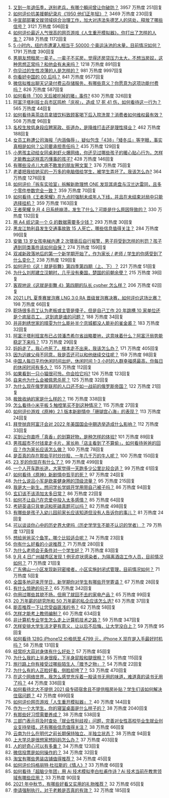 1. [又到一年退伍季，送别老兵，有哪个瞬间曾让你破防？](https://www.zhihu.com/question/484029261) 3957 万热度 251回复
1. [如何评价抗美援朝纪录片《1950 他们正年轻》？](https://www.zhihu.com/question/475260500) 3469 万热度 230回复
1. [中宣部部署文娱领域综合治理工作，加大对违法失德艺人的惩处，释放了哪些信号？](https://www.zhihu.com/question/484282299) 3121 万热度 596回复
1. [如何评价最近人气很高的网页游戏《人生重开模拟器》，你打出了怎样的人生？](https://www.zhihu.com/question/484487140) 2788 万热度 1172回复
1. [5 小时内，纽约市遭灌入相当于 50000 个奥运泳池的水量，目前情况如何？](https://www.zhihu.com/question/484388628) 1791 万热度 390回复
1. [男朋友想租房一辈子，一辈子不买房，觉得还房贷压力太大，不想当房奴，这种思想正常吗？和他会有未来吗？](https://www.zhihu.com/question/479887699) 1218 万热度 891回复
1. [你见过的生性凉薄的人是怎样的？](https://www.zhihu.com/question/29174460) 981 万热度 9997回复
1. [你看好中国的 00 后吗？](https://www.zhihu.com/question/339837587) 841 万热度 9577回复
1. [微信拟推出聊天记录付费云存储服务，有哪些意义？你愿意为这项功能付费吗？](https://www.zhihu.com/question/484674591) 826 万热度 587回复
1. [如何看待「100 天后被吃掉的猪」事件?](https://www.zhihu.com/question/484143952) 630 万热度 326回复
1. [阿富汗塔利班士兵市区鸣枪「庆祝」，造成 17 死 41 伤，如何看待这一行为？](https://www.zhihu.com/question/484733609) 565 万热度 44回复
1. [如何看待喜茶店员拿错饮料致顾客喝下后入院洗胃？消费者如何维权最有效？](https://www.zhihu.com/question/484523708) 508 万热度 96回复
1. [名校生放低身段应聘家政、街道办，是降维打击还是理性择业？](https://www.zhihu.com/question/484622217) 462 万热度 188回复
1. [女员工称遭公司海报「内涵侮辱」，疑似包含「438」「矮冬瓜」等字眼，事实真相是如何？公司要承担责任吗？](https://www.zhihu.com/question/484406846) 435 万热度 129回复
1. [小男孩主动给女同桌剥虾火爆网络，你还见过哪些孩子的暖心贴心行为，怎样才能教出这样乖巧懂事的孩子?](https://www.zhihu.com/question/484435500) 428 万热度 146回复
1. [有哪些没点儿大病不敢发的朋友圈文案？](https://www.zhihu.com/question/483629892) 376 万热度 75回复
1. [老婆把我给她买的一万多的电脑借给学生，被学生弄坏了。我该怎么办?](https://www.zhihu.com/question/420145060) 364 万热度 1276回复
1. [如何评价「拆车实验室」拆解新款理想 ONE 发现其底盘与汉兰达雷同，且多个零件参数完全一致？](https://www.zhihu.com/question/484441010) 359 万热度 70回复
1. [如何看待《王者荣耀》在九点时强制未成年人下线，并且在未结束对局中只能选择挂机？](https://www.zhihu.com/question/484532812) 359 万热度 1163回复
1. [王者荣耀 9 月 4 日系统崩溃，发生了什么？可能是什么原因导致的？](https://www.zhihu.com/question/484746148) 330 万热度 132回复
1. [用 A4 纸记录一个 G 的数据需要多少钱？](https://www.zhihu.com/question/483838337) 293 万热度 30回复
1. [黑龙江勃利县发生交通事故致 15 人死亡，哪些信息值得关注？](https://www.zhihu.com/question/484628079) 284 万热度 99回复
1. [安徽 13 岁女孩电梯内遭 2 次猥亵后自行报警，男子将受到怎样的判罚？孩子遇到同类事件该如何自保？](https://www.zhihu.com/question/484237973) 274 万热度 159回复
1. [双减新政落地后的第一个新学期开始了，作为家长 / 老师 / 学生的你感受到了什么变化？](https://www.zhihu.com/question/483979961) 238 万热度 129回复
1. [如何评价《这！就是街舞》第四季第四期（上、下）？](https://www.zhihu.com/question/484617833) 221 万热度 51回复
1. [为什么刘邦建立汉朝时，几乎没有秦国，楚国的前朝余孽？](https://www.zhihu.com/question/484319378) 215 万热度 39回复
1. [客观地说《这就是街舞 4》第四期的队长 cypher 怎么样？](https://www.zhihu.com/question/484764930) 206 万热度 62回复
1. [2021 LPL 夏季赛冒泡赛 LNG 3:0 RA 晋级冒泡赛决赛，如何评价这场比赛？](https://www.zhihu.com/question/484706324) 198 万热度 66回复
1. [职场很多员工认为老板或主管是傻子，但是自己工作 20 年跳槽 10 家单位还是个底层员工， 这到底是谁的问题？](https://www.zhihu.com/question/483642412) 188 万热度 34回复
1. [并非刺绣世家的晴雯为什么能补半个京城都没人能补的雀金裘？](https://www.zhihu.com/question/484362516) 183 万热度 32回复
1. [阿富汗塔利班宣布已占领潘杰希尔省战略要地，这意味着什么？阿富汗局势能稳定下来吗？](https://www.zhihu.com/question/484706488) 173 万热度 29回复
1. [妈妈走了，我心也死了。根本走不出来，我该怎么办？](https://www.zhihu.com/question/483272707) 171 万热度 405回复
1. [因为远嫁父母不同意，我是否还可以和他继续交往呢？](https://www.zhihu.com/question/484570451) 159 万热度 98回复
1. [中国人每日平均休闲时间出炉，休闲时间 1-3 小时的人群幸福感最高，你每日的休闲时间有多久？](https://www.zhihu.com/question/484407964) 155 万热度 112回复
1. [如果看到一只小猫很可怜，你会捡它吗?](https://www.zhihu.com/question/475608579) 126 万热度 123回复
1. [自来也为什么会被佩恩杀死？](https://www.zhihu.com/question/484339253) 125 万热度 32回复
1. [为什么现在俄罗斯联邦的人口还不如一战前的俄罗斯帝国？](https://www.zhihu.com/question/481673816) 122 万热度 21回复
1. [极致收纳的家是什么样的？](https://www.zhihu.com/question/331434969) 116 万热度 338回复
1. [怎么看待小米平板 5 触控笔买不到这种情况？](https://www.zhihu.com/question/479998110) 115 万热度 27回复
1. [如何评价游戏《原神》2.1 版本新剧情中「珊瑚宫心海」的表现？](https://www.zhihu.com/question/484116793) 113 万热度 24回复
1. [拜登抛弃阿富汗会对 2022 年美国国会中期选举造成什么影响？](https://www.zhihu.com/question/480171862) 112 万热度 33回复
1. [买到让你直呼「真香」的划算好物，是种怎样的体验?](https://www.zhihu.com/question/484198672) 101 万热度 89回复
1. [男孩超市不付钱拿走卡片，家长称「店主看到了不算偷」，如何看待爸爸的回应？作为家长应该怎么做？](https://www.zhihu.com/question/483774973) 100 万热度 78回复
1. [是否真的存在那些平时炒炒股、一年几千万的牛人呢？](https://www.zhihu.com/question/26104489) 100 万热度 150回复
1. [23 岁的你现在有什么了？](https://www.zhihu.com/question/466947617) 99 万热度 499回复
1. [一个人开车跑长途，大家觉得一天跑多少公里比较合适？](https://www.zhihu.com/question/454734760) 99 万热度 61回复
1. [如何看待《原神》新剧情中哲平的死？](https://www.zhihu.com/question/484342788) 97 万热度 24回复
1. [为什么说吕小军是欧美健身圈的顶级流量？](https://www.zhihu.com/question/476674229) 95 万热度 215回复
1. [我是大一新生，想问学长学姐开学用带自己被子吗？](https://www.zhihu.com/question/479714454) 86 万热度 94回复
1. [玄幻该不该添加太多日常？](https://www.zhihu.com/question/484405346) 86 万热度 22回复
1. [如何不让自己在恋爱中投入太多感情？](https://www.zhihu.com/question/28449115) 85 万热度 64回复
1. [考研英语只背单词和死磕真题可以吗？](https://www.zhihu.com/question/271290200) 82 万热度 498回复
1. [有哪些是孩子入幼儿园前家长应该知道但没有人告诉你的事儿？](https://www.zhihu.com/question/458352109) 81 万热度 24回复
1. [可以谈谈你心中的历史界大佬吗（历史学学生不能不认识的学者）？](https://www.zhihu.com/question/384961523) 79 万热度 137回复
1. [想给爸爸买个鱼竿，哪个比较适合呢？](https://www.zhihu.com/question/480515224) 74 万热度 23回复
1. [你有什么好看的小说推荐？](https://www.zhihu.com/question/390033283) 71 万热度 280回复
1. [为什么老师会无条件对一个学生好？](https://www.zhihu.com/question/475096101) 71 万热度 83回复
1. [9 月 4 日广州越秀区发现 1 例无症状感染者，为隔离酒店工作人员，目前情况如何？](https://www.zhihu.com/question/484760721) 71 万热度 21回复
1. [广东佛山一小区发现新冠密接者，小区实施封闭式管理，目前情况如何？](https://www.zhihu.com/question/484809322) 71 万热度 5回复
1. [全国多地迎来开学日，新学期你对学生有哪些开学寄语？](https://www.zhihu.com/question/483927101) 67 万热度 28回复
1. [有什么惊艳的句子？](https://www.zhihu.com/question/432528611) 65 万热度 342回复
1. [你用过哪些其貌不扬，但用了就回不去的家电产品？](https://www.zhihu.com/question/373748750) 65 万热度 99回复
1. [20 万年薪的研究所和 50 万年薪的私企应该怎么选?](https://www.zhihu.com/question/483242962) 63 万热度 37回复
1. [能否推荐一下让您受益匪浅的书？](https://www.zhihu.com/question/481614328) 62 万热度 58回复
1. [怎样才能考上教师编制？](https://www.zhihu.com/question/23612599) 60 万热度 634回复
1. [非计算机专业学生怎么走上计算机技术之路？](https://www.zhihu.com/question/21671705) 59 万热度 347回复
1. [怎样安排大学生活才更有意义，让以后不后悔，让大学没白上？](https://www.zhihu.com/question/437403791) 59 万热度 95回复
1. [如何看待 128G iPhone12 价格低至 4799 元，iPhone X 现在是入手最好时机吗？](https://www.zhihu.com/question/484432174) 58 万热度 131回复
1. [经常吃大蒜对身体有什么好处？](https://www.zhihu.com/question/475285623) 57 万热度 85回复
1. [为什么我的上半身很瘦，下半身屁股和腿很粗？](https://www.zhihu.com/question/27564483) 55 万热度 115回复
1. [旅行路上你有接受过哪些陌生人「赠予之物」？](https://www.zhihu.com/question/481247397) 54 万热度 22回复
1. [为什么有的人正脸好看，侧脸却垮了？](https://www.zhihu.com/question/483702280) 53 万热度 470回复
1. [在这个网络世界，我怎么感觉充斥着一股读书无用的味道，难道真的读书无用了吗？](https://www.zhihu.com/question/480512247) 44 万热度 336回复
1. [如何看待北大不提供 2021 级专硕宿舍且不提供租房补贴？学生们该如何解决住宿问题？](https://www.zhihu.com/question/483220491) 42 万热度 699回复
1. [如何评价网页游戏「人生重开模拟器」？](https://www.zhihu.com/question/484526139) 40 万热度 144回复
1. [作为一个大学生，你的寝室桌面是什么样子的？](https://www.zhihu.com/question/319191971) 38 万热度 2040回复
1. [有那些好习惯需要养成？](https://www.zhihu.com/question/431242009) 38 万热度 538回复
1. [三部门表示将及时查处「就业性别歧视」问题，完善对女性高校毕业生就业创业支持举措，还有哪些信息值得关注？](https://www.zhihu.com/question/484485579) 38 万热度 66回复
1. [云南为什么在明代之前长期保持独立、半独立状态？](https://www.zhihu.com/question/36834582) 38 万热度 94回复
1. [上大学总是很想家想妈妈怎么办？](https://www.zhihu.com/question/414756223) 37 万热度 403回复
1. [人的好奇心可以有多重？](https://www.zhihu.com/question/483749919) 34 万热度 123回复
1. [微信投票是如何操作的？](https://www.zhihu.com/question/38141143) 34 万热度 32回复
1. [淘宝有哪些男装店铺值得推荐？](https://www.zhihu.com/question/20918261) 34 万热度 45回复
1. [如何评价玛格丽特·杜拉斯的《情人》?](https://www.zhihu.com/question/37766551) 33 万热度 66回复
1. [如何看待「超脑少年团」用 Ai 技术模拟李白杜甫作诗？Ai 技术当前在教育领域有哪些应用？](https://www.zhihu.com/question/484538986) 33 万热度 90回复
1. [2021 年中秋节，有哪些好看又实用的礼物推荐？](https://www.zhihu.com/question/483993110) 32 万热度 65回复
1. [申请强制执行，对于老赖是否真的有效？](https://www.zhihu.com/question/437656506) 32 万热度 185回复